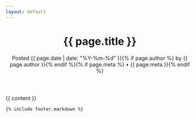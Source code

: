 ```yaml
---
layout: default
---
```


<div class="post">

  <header class="post-header">
    <h1 class="post-title">{{ page.title }}</h1>
    <p class="post-meta">Posted {{ page.date | date: "%Y-%m-%d" }}{% if page.author %} by {{ page.author }}{% endif %}{% if page.meta %} • {{ page.meta }}{% endif %}</p>
  </header>

  <article class="post-content">
    {{ content }}

    {% include footer.markdown %}
  </article>

</div>
